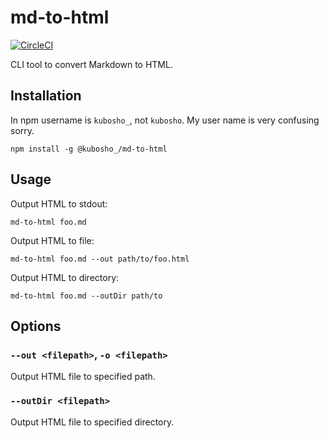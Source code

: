 # md-to-html

[![CircleCI](https://circleci.com/gh/kubosho/md-to-html.svg?style=svg)](https://circleci.com/gh/kubosho/md-to-html)

CLI tool to convert Markdown to HTML.

## Installation

In npm username is `kubosho_`, not `kubosho`. My user name is very confusing sorry.

```
npm install -g @kubosho_/md-to-html
```

## Usage

Output HTML to stdout:

```
md-to-html foo.md
```

Output HTML to file:

```
md-to-html foo.md --out path/to/foo.html
```

Output HTML to directory:

```
md-to-html foo.md --outDir path/to
```

## Options

### `--out <filepath>`, `-o <filepath>`

Output HTML file to specified path.

### `--outDir <filepath>`

Output HTML file to specified directory.
